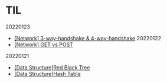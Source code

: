 # TIL
20220123
- [[Network] 3-way-handshake & 4-way-handshake](https://moz1e.tistory.com/527)
20220122
- [[Network] GET vs POST](https://moz1e.tistory.com/526)

20220121
- [[Data Structure]Red Black Tree](https://moz1e.tistory.com/524)
- [[Data Structure]Hash Table](https://moz1e.tistory.com/525)
